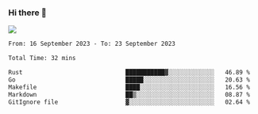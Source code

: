 ### Hi there 👋️

![](https://komarev.com/ghpvc/?username=Loner1024)

<!--START_SECTION:waka-->

```txt
From: 16 September 2023 - To: 23 September 2023

Total Time: 32 mins

Rust                             ███████████▓░░░░░░░░░░░░░   46.89 %
Go                               █████░░░░░░░░░░░░░░░░░░░░   20.63 %
Makefile                         ████░░░░░░░░░░░░░░░░░░░░░   16.56 %
Markdown                         ██▒░░░░░░░░░░░░░░░░░░░░░░   08.87 %
GitIgnore file                   ▓░░░░░░░░░░░░░░░░░░░░░░░░   02.64 %
```

<!--END_SECTION:waka-->




